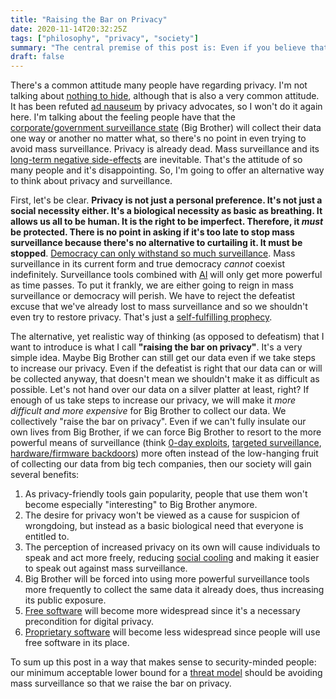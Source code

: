 ```yaml
---
title: "Raising the Bar on Privacy"
date: 2020-11-14T20:32:25Z
tags: ["philosophy", "privacy", "society"]
summary: "The central premise of this post is: Even if you believe that \"privacy is dead\", you still have every reason to make surveillance _more difficult_ for Big Brother. Resistance is _not_ futile. If you accept that it is, you're playing into the hands of the surveillance state. Surveillance on all of us is far too easy therefore we need to raise the bar on privacy."
draft: false
---
```

There's a common attitude many people have regarding privacy. I'm not talking about [nothing to hide](https://rationalwiki.org/wiki/Nothing_to_hide), although that is also a very common attitude. It has been refuted [ad nauseum](https://en.wikipedia.org/wiki/Ad_nauseam) by privacy advocates, so I won't do it again here. I'm talking about the feeling people have that the [corporate/government surveillance state](https://en.wikipedia.org/wiki/Surveillance_state) (Big Brother) will collect their data one way or another no matter what, so there's no point in even trying to avoid mass surveillance. Privacy is already dead. Mass surveillance and its [long-term negative side-effects](https://www.socialcooling.com/) are inevitable. That's the attitude of so many people and it's disappointing. So, I'm going to offer an alternative way to think about privacy and surveillance.    

First, let's be clear. __Privacy is not just a personal preference. It's not just a social necessity either. It's a biological necessity as basic as breathing. It allows us all to be human. It is the right to be imperfect. Therefore, it _must_ be protected. There is no point in asking if it's too late to stop mass surveillance because there's no alternative to curtailing it. It must be stopped__. [Democracy can only withstand so much surveillance](https://www.gnu.org/philosophy/surveillance-vs-democracy.en.html). Mass surveillance in its current form and true democracy _cannot_ coexist indefinitely. Surveillance tools combined with [AI](https://github.com/daviddao/awful-ai) will only get more powerful as time passes. To put it frankly, we are either going to reign in mass surveillance or democracy will perish. We have to reject the defeatist excuse that we've already lost to mass surveillance and so we shouldn't even try to restore privacy. That's just a [self-fulfilling prophecy](https://en.wikipedia.org/wiki/Self-fulfilling_prophecy).    

The alternative, yet realistic way of thinking (as opposed to defeatism) that I want to introduce is what I call __"raising the bar on privacy"__. It's a very simple idea. Maybe Big Brother can still get our data even if we take steps to increase our privacy. Even if the defeatist is right that our data can or will be collected anyway, that doesn't mean we shouldn't make it as difficult as possible. Let's not hand over our data on a silver platter at least, right? If enough of us take steps to increase our privacy, we will make it _more difficult and more expensive_ for Big Brother to collect our data. We collectively "raise the bar on privacy". Even if we can't fully insulate our own lives from Big Brother, if we can force Big Brother to resort to the more powerful means of surveillance (think [0-day exploits](https://en.wikipedia.org/wiki/Zero-day_(computing)), [targeted surveillance](https://en.wikipedia.org/wiki/Targeted_surveillance), [hardware/firmware backdoors](https://en.wikipedia.org/wiki/Hardware_backdoor)) more often instead of the low-hanging fruit of collecting our data from big tech companies, then our society will gain several benefits:

1. As privacy-friendly tools gain popularity, people that use them won't become especially "interesting" to Big Brother anymore.
2. The desire for privacy won't be viewed as a cause for suspicion of wrongdoing, but instead as a basic biological need that everyone is entitled to.
3. The perception of increased privacy on its own will cause individuals to speak and act more freely, reducing [social cooling](https://www.socialcooling.com) and making it easier to speak out against mass surveillance.
4. Big Brother will be forced into using more powerful surveillance tools more frequently to collect the same data it already does, thus increasing its public exposure.
5. [Free software](https://www.gnu.org/philosophy/free-sw.html) will become more widespread since it's a necessary precondition for digital privacy.
6. [Proprietary software](https://www.gnu.org/proprietary/proprietary.html) will become less widespread since people will use free software in its place.

To sum up this post in a way that makes sense to security-minded people: our minimum acceptable lower bound for a [threat model](https://en.wikipedia.org/wiki/Threat_model) should be avoiding mass surveillance so that we raise the bar on privacy.
